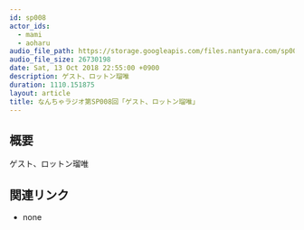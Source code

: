 ```yaml
---
id: sp008
actor_ids:
  - mami
  - aoharu
audio_file_path: https://storage.googleapis.com/files.nantyara.com/sp008.mp3
audio_file_size: 26730198
date: Sat, 13 Oct 2018 22:55:00 +0900
description: ゲスト、ロットン瑠唯
duration: 1110.151875
layout: article
title: なんちゃラジオ第SP008回「ゲスト、ロットン瑠唯」
---
```

## 概要

ゲスト、ロットン瑠唯

## 関連リンク

* none
